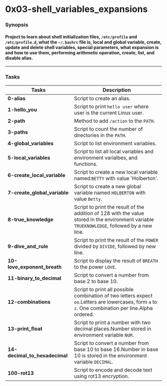# 0x03-shell_variables_expansions 
### Synopsis
#### Project to learn about shell initialization files, `/etc/profile` and `/etc/profile.d`, what the `~/.bashrc` file is, local and global variable, create, update and delete shell variables, special parameters, what expansion is and how to use them, performing arithmetic operation, create, list, and disable alias.
------------------------------------------------------
### Tasks
| Tasks | Description |
| -------- | ----------- |
|**0-alias**| Script to create an alias.|
|**1-hello_you**|Script to print `hello user` where user is the current Linux user.|
|**2-path**| Method to add `/action` to the `PATH`.|
|**3-paths**| Script to count the number of directories in the `PATH`.|
|**4-global_variables**| Script to list environment variables.|
|**5-local_variables**| Script to list all local variables and environment varialbes, and functions.|
|**6-create_local_variable**| Script to create a new local variable named:`BETTY` with value 'Holberton'.|
|**7-create_global_variable**| Script to create a new global variable named `HOLBERTON` with value `Betty`.|
|**8-true_knowledge**|Script to print the result of the addition of 128 with the value stored in the environment variable `TRUEKNOWLEDGE`, followed by a new line.|
|**9-dive_and_rule**|Script to print the result of the `POWER` divided by `DIVIDE`, followed by new line.|
|**10-love_exponent_breath**| Script to display the result of `BREATH` to the power `LOVE`.|
|**11-binary_to_decimal**|Script to convert a number from base 2 to base 10.|
|**12-combinations**|Script to print all possible combination of two letters expect `oo`.Letters are lowercases, form `a` to `z`. One combination per line.Alpha ordered.|
|**13-print_float**|Script to print a number with two decimal places.Number stored in environment variable `NUM`.|
|**14-decimal_to_hexadecimal**| Script to convert a number from base 10 to base 16.Number in base 10 is stored in the environment variable `DECIMAL`.|
|**100-rot13**| Script to encode and decode text using rot13 encryption.|
